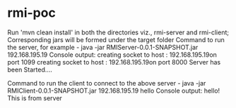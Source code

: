 # rmi-poc

Run 'mvn clean install' in both the directories viz., rmi-server and rmi-client; Corresponding jars will be formed under the target folder
Command to run the server, for example -
java -jar RMIServer-0.0.1-SNAPSHOT.jar 192.168.195.19
Console output:
creating socket to host : 192.168.195.19on port 1099
creating socket to host : 192.168.195.19on port 8000
Server has been Started....


Command to run the client to connect to the above server -
java -jar RMIClient-0.0.1-SNAPSHOT.jar 192.168.195.19 hello
Console output:
hello! This is from server
